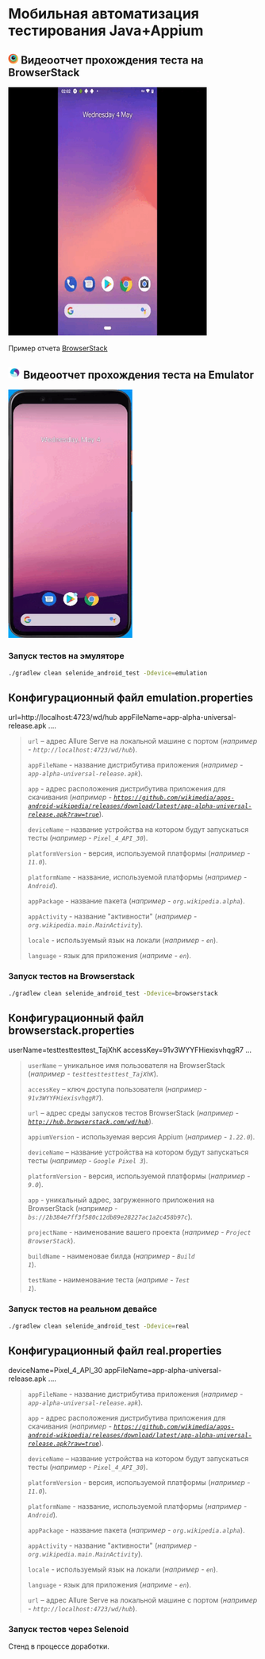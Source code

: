 # Мобильная автоматизация тестирования Java+Appium

## <img width="4%" title="BrowserStack" src="src/test/resources/media/bStack.png"> Видеоотчет прохождения теста на BrowserStack 
<p align="left">
  <img title="Emulation video" src="src/test/resources/media/BrowserStack.gif" width="400" height="500">
</p>

Пример отчета [BrowserStack](https://app-automate.browserstack.com/builds/24b289c72cfb524a615158210ef883ff2b97cf11/sessions/3e2600e31475600b0d45416d0cabc7b8d8bfa11f?auth_token=2bdeb033605fe5cb997c1bb117345a56996bb6cab4ba10f5dde0580c79858bfd)

## <img width="5%" title="Appium" src="src/test/resources/media/Appium.png"> Видеоотчет прохождения теста на Emulator
<p align="left">
  <img title="Emulation video" src="src/test/resources/media/Emulation.gif" width="250" height="500">
</p>


### Запуск тестов на эмуляторе

```bash
./gradlew clean selenide_android_test -Ddevice=emulation
```
## Конфигурационный файл emulation.properties
url=http://localhost:4723/wd/hub
appFileName=app-alpha-universal-release.apk
....

> <code>url</code> – адрес Allure Serve на локальной машине с портом (_например - <code>http://localhost:4723/wd/hub</code>_).
>
> <code>appFileName</code> - название дистрибутива приложения (_например - <code>app-alpha-universal-release.apk</code>_).
>
> <code>app</code> - адрес расположения дистрибутива приложения для скачивания (_например - <code>https://github.com/wikimedia/apps-android-wikipedia/releases/download/latest/app-alpha-universal-release.apk?raw=true</code>_).
>
> <code>deviceName</code> – название устройства на котором будут запускаться тесты (_например - <code>Pixel_4_API_30</code>_).
>
> <code>platformVersion</code> - версия, используемой платформы (_например - <code>11.0</code>_).
>
> <code>platformName</code> - название, используемой платформы (_например - <code>Android</code>_).
>
> <code>appPackage</code> - название пакета (_например - <code>org.wikipedia.alpha</code>_).
>
> <code>appActivity</code> - название "активности" (_например - <code>org.wikipedia.main.MainActivity</code>_).
>
> <code>locale</code> - используемый язык на локали (_например - <code>en</code>_).
>
><code>language</code> - язык для приложения (_наприме - <code>en</code>_).


### Запуск тестов на Browserstack

```bash
./gradlew clean selenide_android_test -Ddevice=browserstack
```

## Конфигурационный файл browserstack.properties
userName=testtesttesttest_TajXhK
accessKey=91v3WYYFHiexisvhqgR7
...

> <code>userName</code> – уникальное имя пользователя на BrowserStack (_например - <code>testtesttesttest_TajXhK</code>_).
>
> <code>accessKey</code> – ключ доступа пользователя (_например - <code>91v3WYYFHiexisvhqgR7</code>_).
>
> <code>url</code> – адрес среды запусков тестов BrowserStack (_например - <code>http://hub.browserstack.com/wd/hub</code>_).
>
> <code>appiumVersion</code> - используемая версия Appium (_например - <code>1.22.0</code>_).
>
> <code>deviceName</code> – название устройства на котором будут запускаться тесты (_например - <code>Google Pixel 3</code>_).
>
> <code>platformVersion</code> - версия, используемой платформы (_например - <code>9.0</code>_).
>
> <code>app</code> - уникальный адрес, загруженного приложения на BrowserStack (_например - <code>bs://2b384e7ff3f580c12db89e28227ac1a2c458b97c</code>_).
>
> <code>projectName</code> - наименование вашего проекта (_например - <code>Project BrowserStack</code>_).
>
> <code>buildName</code> - наименовае билда (_например - <code>Build 1</code>_).
>
><code>testName</code> - наименование теста (_наприме - <code>Test 1</code>_).



### Запуск тестов на реальном девайсе

```bash
./gradlew clean selenide_android_test -Ddevice=real
```

## Конфигурационный файл real.properties
deviceName=Pixel_4_API_30
appFileName=app-alpha-universal-release.apk
....

> <code>appFileName</code> - название дистрибутива приложения (_например - <code>app-alpha-universal-release.apk</code>_).
>
> <code>app</code> - адрес расположения дистрибутива приложения для скачивания (_например - <code>https://github.com/wikimedia/apps-android-wikipedia/releases/download/latest/app-alpha-universal-release.apk?raw=true</code>_).
>
> <code>deviceName</code> – название устройства на котором будут запускаться тесты (_например - <code>Pixel_4_API_30</code>_).
>
> <code>platformVersion</code> - версия, используемой платформы (_например - <code>11.0</code>_).
>
> <code>platformName</code> - название, используемой платформы (_например - <code>Android</code>_).
>
> <code>appPackage</code> - название пакета (_например - <code>org.wikipedia.alpha</code>_).
>
> <code>appActivity</code> - название "активности" (_например - <code>org.wikipedia.main.MainActivity</code>_).
>
> <code>locale</code> - используемый язык на локали (_например - <code>en</code>_).
>
><code>language</code> - язык для приложения (_наприме - <code>en</code>_).
>
> <code>url</code> – адрес Allure Serve на локальной машине с портом (_например - <code>http://localhost:4723/wd/hub</code>_).


### Запуск тестов через Selenoid
Стенд в процессе доработки.

